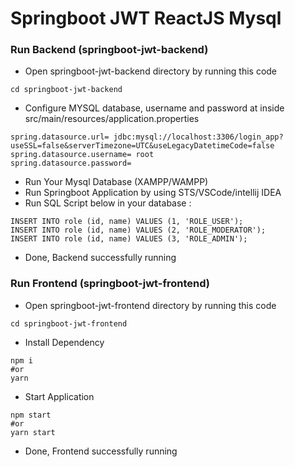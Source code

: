 # Springboot JWT ReactJS Mysql

### Run Backend (springboot-jwt-backend)

* Open springboot-jwt-backend directory by running this code
```
cd springboot-jwt-backend
```
* Configure MYSQL database, username and password at inside src/main/resources/application.properties
```
spring.datasource.url= jdbc:mysql://localhost:3306/login_app?useSSL=false&serverTimezone=UTC&useLegacyDatetimeCode=false
spring.datasource.username= root
spring.datasource.password= 
```
* Run Your Mysql Database (XAMPP/WAMPP)
* Run Springboot Application by using STS/VSCode/intellij IDEA
* Run SQL Script below in your database :

```
INSERT INTO role (id, name) VALUES (1, 'ROLE_USER'); 
INSERT INTO role (id, name) VALUES (2, 'ROLE_MODERATOR'); 
INSERT INTO role (id, name) VALUES (3, 'ROLE_ADMIN');
```
* Done, Backend successfully running

### Run Frontend (springboot-jwt-frontend)
* Open springboot-jwt-frontend directory by running this code
```
cd springboot-jwt-frontend
```

* Install Dependency
```
npm i
#or
yarn
```

* Start Application
```
npm start
#or
yarn start
```

* Done, Frontend successfully running
